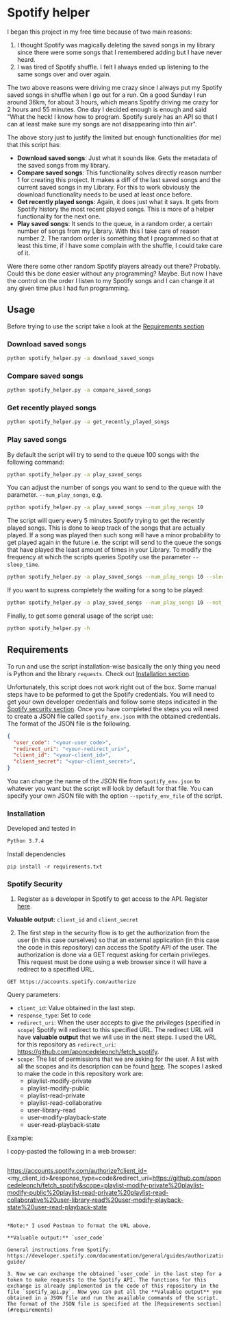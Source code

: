 # Spotify helper

I began this project in my free time because of two main reasons:
1. I thought Spotify was magically deleting the saved songs in my library since there were some songs that I remembered adding but I have never heard.
2. I was tired of Spotify shuffle. I felt I always ended up listening to the same songs over and over again.

The two above reasons were driving me crazy since I always put my Spotify saved songs in shuffle when I go out for a run. On a good Sunday I run around  36km, for about 3 hours, which means Spotify driving me crazy for 2 hours and 55 minutes. One day I decided enough is enough and said "What the heck! I know how to program. Spotify surely has an API so that I can at least make sure my songs are not disappearing into thin air".

The above story just to justify the limited but enough functionalities (for me) that this script has:
- **Download saved songs**: Just what it sounds like. Gets the metadata of the saved songs from my library.
- **Compare saved songs**: This functionality solves directly reason number 1 for creating this project. It makes a diff of the last saved songs and the current saved songs in my Library. For this to work obviously the download functionality needs to be used at least once before.
- **Get recently played songs**: Again, it does just what it says. It gets from Spotify history the most recent played songs. This is more of a helper functionality for the next one.
- **Play saved songs**: It sends to the queue, in a random order, a certain number of songs from my Library. With this I take care of reason number 2. The random order is something that I programmed so that at least this time, if I have some complain with the shuffle, I could take care of it.

Were there some other random Spotify players already out there? Probably. Could this be done easier without any programming? Maybe. But now I have the control on the order I listen to my Spotify songs and I can change it at any given time plus I had fun programming.

## Usage

Before trying to use the script take a look at the [Requirements section](#requirements)

### Download saved songs

```sh
python spotify_helper.py -a download_saved_songs
```

### Compare saved songs

```sh
python spotify_helper.py -a compare_saved_songs
```

### Get recently played songs

```sh
python spotify_helper.py -a get_recently_played_songs
```

### Play saved songs

By default the script will try to send to the queue 100 songs with the following command:
```sh
python spotify_helper.py -a play_saved_songs
```

You can adjust the number of songs you want to send to the queue with the parameter. `--num_play_songs`, e.g.
```sh
python spotify_helper.py -a play_saved_songs --num_play_songs 10
```

The script will query every 5 minutes Spotify trying to get the recently played songs. This is done to keep track of the songs that are actually played. If a song was played then such song will have a minor probability to get played again in the future i.e. the script will send to the queue the songs that have played the least amount of times in your Library. To modify the frequency at which the scripts queries Spotify use the parameter `--sleep_time`.
```sh
python spotify_helper.py -a play_saved_songs --num_play_songs 10 --sleep_time 1
```

If you want to supress completely the waiting for a song to be played:
```sh
python spotify_helper.py -a play_saved_songs --num_play_songs 10 --not_wait_songs_to_play
```

Finally, to get some general usage of the script use:
```sh
python spotify_helper.py -h
```

## Requirements

To run and use the script installation-wise basically the only thing you need is Python and the library `requests`. Check out [Installation section](#installation).

Unfortunately, this script does not work right out of the box. Some manual steps have to be peformed to get the Spotify credentials. You will need to get your own developer credentials and follow some steps indicated in the [Spotify security section](#spotify-security). Once you have completed the steps you will need to create a JSON file called `spotify_env.json` with the obtained credentials. The format of the JSON file is the following.
```JSON
{
  "user_code": "<your-user_code>",
  "redirect_uri": "<your-redirect_uri>",
  "client_id": "<your-client_id>",
  "client_secret": "<your-client_secret>",
}
```

You can change the name of the JSON file from `spotify_env.json` to whatever you want but the script will look by default for that file. You can specify your own JSON file with the option `--spotify_env_file` of the script.

### Installation

Developed and tested in
```sh
Python 3.7.4
```

Install dependencies
```
pip install -r requirements.txt
```

### Spotify Security

1. Register as a developer in Spotify to get access to the API. Register [here](https://developer.spotify.com/dashboard/).

**Valuable output:** `client_id` and `client_secret`

2. The first step in the security flow is to get the authorization from the user (in this case ourselves) so that an external application (in this case the code in this repository) can access the Spotify API of the user. The authorization is done via a GET request asking for certain privileges. This request must be done using a web browser since it will have a redirect to a specified URL.

`GET https://accounts.spotify.com/authorize`

Query parameters:
- `client_id`: Value obtained in the last step.
- `response_type`: Set to `code`
- `redirect_uri`: When the user accepts to give the privileges (specified in `scope`) Spotify will redirect to this specified URL. The redirect URL will have **valuable output** that we will use in the next steps. I used the URL for this repository as `redirect_uri`: https://github.com/aponcedeleonch/fetch_spotify.
- `scope`: The list of permissions that we are asking for the user. A list with all the scopes and its description can be found [here](https://developer.spotify.com/documentation/general/guides/scopes/). The scopes I asked to make the code in this repository work are:
    - playlist-modify-private
    - playlist-modify-public
    - playlist-read-private
    - playlist-read-collaborative
    - user-library-read
    - user-modify-playback-state
    - user-read-playback-state

Example:

I copy-pasted the following in a web browser:

> ```
https://accounts.spotify.com/authorize?client_id=<my_client_id>&response_type=code&redirect_uri=https://github.com/aponcedeleonch/fetch_spotify&scope=playlist-modify-private%20playlist-modify-public%20playlist-read-private%20playlist-read-collaborative%20user-library-read%20user-modify-playback-state%20user-read-playback-state
```

*Note:* I used Postman to format the URL above.

**Valuable output:** `user_code`

General instructions from Spotify: https://developer.spotify.com/documentation/general/guides/authorization-guide/

3. Now we can exchange the obtained `user_code` in the last step for a token to make requests to the Spotify API. The functions for this exchange is already implemented in the code of this repository in the file `spotify_api.py`. Now you can put all the **Valuable output** you obtained in a JSON file and run the available commands of the script. The format of the JSON file is specified at the [Requirements section](#requirements)
